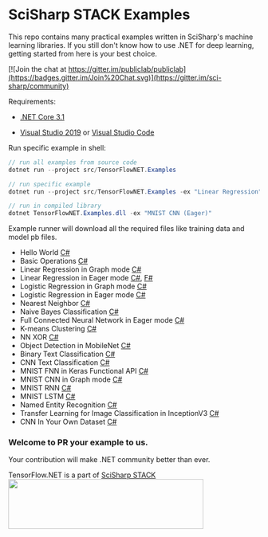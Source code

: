 # SciSharp STACK Examples
This repo contains many practical examples written in SciSharp's machine learning libraries. If you still don't know how to use .NET for deep learning, getting started from here is your best choice.

[![Join the chat at https://gitter.im/publiclab/publiclab](https://badges.gitter.im/Join%20Chat.svg)](https://gitter.im/sci-sharp/community)



Requirements:

* [.NET Core 3.1](https://dotnet.microsoft.com/download/dotnet-core/3.1)

* [Visual Studio 2019](https://visualstudio.microsoft.com/vs/) or [Visual Studio Code](https://code.visualstudio.com/)



Run specific example in shell:

```cs
// run all examples from source code
dotnet run --project src/TensorFlowNET.Examples

// run specific example
dotnet run --project src/TensorFlowNET.Examples -ex "Linear Regression"

// run in compiled library
dotnet TensorFlowNET.Examples.dll -ex "MNIST CNN (Eager)"
```



Example runner will download all the required files like training data and model pb files.

* Hello World [C#](src/TensorFlowNET.Examples/HelloWorld.cs)
* Basic Operations [C#](src/TensorFlowNET.Examples/BasicOperations.cs)
* Linear Regression in Graph mode [C#](src/TensorFlowNET.Examples/BasicModels/LinearRegression.cs) 
* Linear Regression in Eager mode [C#](src/TensorFlowNET.Examples/BasicModels/LinearRegressionEager.cs), [F#](src/TensorFlowNET.Examples/BasicModels/LinearRegressionEager.fs)
* Logistic Regression in Graph mode [C#](src/TensorFlowNET.Examples/BasicModels/LogisticRegression.cs)
* Logistic Regression in Eager mode [C#](src/TensorFlowNET.Examples/BasicModels/LogisticRegressionEager.cs) 
* Nearest Neighbor [C#](src/TensorFlowNET.Examples/BasicModels/NearestNeighbor.cs)
* Naive Bayes Classification [C#](src/TensorFlowNET.Examples/BasicModels/NaiveBayesClassifier.cs)
* Full Connected Neural Network in Eager mode [C#](src/TensorFlowNET.Examples/\NeuralNetworks/FullyConnectedEager.cs) 
* K-means Clustering [C#](src/TensorFlowNET.Examples/BasicModels/KMeansClustering.cs)
* NN XOR [C#](src/TensorFlowNET.Examples/NeuralNetworks/NeuralNetXor.cs)
* Object Detection in MobileNet [C#](src/TensorFlowNET.Examples/ObjectDetection/DetectInMobilenet.cs) 
* Binary Text Classification [C#](src/TensorFlowNET.Examples/TextProcessing/BinaryTextClassification.cs)
* CNN Text Classification [C#](src/TensorFlowNET.Examples/TextProcessing/cnn_models/VdCnn.cs)
* MNIST FNN in Keras Functional API [C#](src/TensorFlowNET.Examples/ImageProcessing/MnistFnnKerasFunctional.cs) 
* MNIST CNN in Graph mode [C#](src/TensorFlowNET.Examples/ImageProcessing/DigitRecognitionCNN.cs) 
* MNIST RNN [C#](src/TensorFlowNET.Examples/ImageProcessing/DigitRecognitionRNN.cs)
* MNIST LSTM [C#](src/TensorFlowNET.Examples/ImageProcessing/DigitRecognitionLSTM.cs)
* Named Entity Recognition [C#](src/TensorFlowNET.Examples/TextProcessing/NER)
* Transfer Learning for Image Classification in InceptionV3 [C#](src/TensorFlowNET.Examples/ImageProcessing/TransferLearningWithInceptionV3.cs)
* CNN In Your Own Dataset [C#](src/TensorFlowNET.Examples/ImageProcessing/CnnInYourOwnData.cs)


### Welcome to PR your example to us.
Your contribution will make .NET community better than ever.

TensorFlow.NET is a part of [SciSharp STACK](https://scisharp.github.io/SciSharp/)
<br>
<a href="http://scisharpstack.org"><img src="https://github.com/SciSharp/SciSharp/blob/master/art/scisharp-stack.png" width="391" height="100" /></a>
